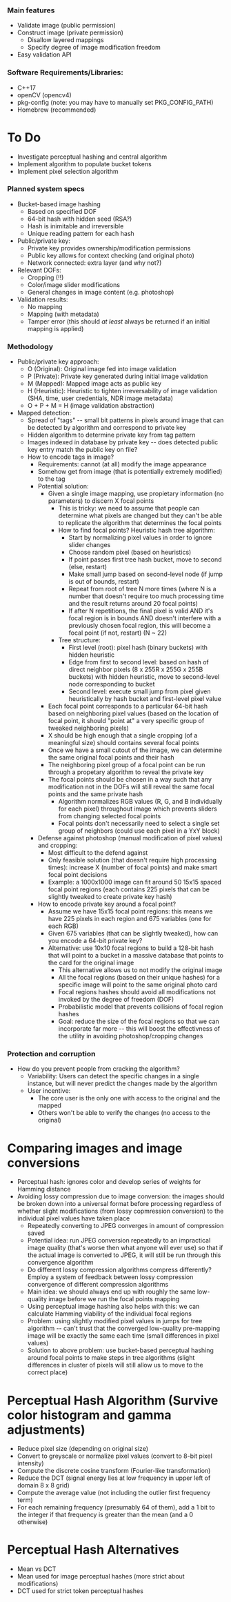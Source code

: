 ### Main features
- Validate image (public permission)
- Construct image (private permission)
  - Disallow layered mappings
  - Specify degree of image modification freedom
- Easy validation API

### Software Requirements/Libraries:
- C++17 
- openCV (opencv4)
- pkg-config (note: you may have to manually set PKG_CONFIG_PATH)
- Homebrew (recommended)

# To Do
- Investigate perceptual hashing and central algorithm
- Implement algorithm to populate bucket tokens
- Implement pixel selection algorithm
  
### Planned system specs
- Bucket-based image hashing
  - Based on specified DOF
  - 64-bit hash with hidden seed (RSA?)
  - Hash is inimitable and irreversible
  - Unique reading pattern for each hash
- Public/private key:
  - Private key provides ownership/modification permissions
  - Public key allows for context checking (and original photo)
  - Network connected: extra layer (and why not?)
- Relevant DOFs:
  - Cropping (!!)
  - Color/image slider modifications
  - General changes in image content (e.g. photoshop)
- Validation results:
  - No mapping
  - Mapping (with metadata)
  - Tamper error (this should *at least* always be returned if an initial mapping is applied)
  
### Methodology
- Public/private key approach:
    - O (Original): Original image fed into image validation
    - P (Private): Private key generated during initial image validation
    - M (Mapped): Mapped image acts as public key
    - H (Heuristic): Heuristic to tighten irreversability of image validation (SHA, time, user credentials, NDR image metadata)
    - O + P + M = H (image validation abstraction)
- Mapped detection: 
    - Spread of "tags" -- small bit patterns in pixels around image that can be detected by algorithm and correspond to private key
    - Hidden algorithm to determine private key from tag pattern
    - Images indexed in database by private key -- does detected public key entry match the public key on file?
    - How to encode tags in image? 
        - Requirements: cannot (at all) modify the image appearance
        - Somehow get from image (that is potentially extremely modified) to the tag
        - Potential solution:
            - Given a single image mapping, use propietary information (no parameters) to discern X focal points
                - This is tricky: we need to assume that people can determine what pixels are changed but they can't be able to replicate the algorithm that determines the focal points
                - How to find focal points? Heuristic hash tree algorithm:
                    - Start by normalizing pixel values in order to ignore slider changes
                    - Choose random pixel (based on heuristics)
                    - If point passes first tree hash bucket, move to second (else, restart)
                    - Make small jump based on second-level node (if jump is out of bounds, restart)
                    - Repeat from root of tree N more times (where N is a number that doesn't require too much processing time and the result returns around 20 focal points)
                    - If after N repetitions, the final pixel is valid AND it's focal region is in bounds AND doesn't interfere with a previously chosen focal region, this will become a focal point (if not, restart) (N ~ 22)
                - Tree structure:
                    - First level (root): pixel hash (binary buckets) with hidden heuristic
                    - Edge from first to second level: based on hash of direct neighbor pixels (8 x 255R x 255G x 255B buckets) with hidden heuristic, move to second-level node corresponding to bucket
                    - Second level: execute small jump from pixel given heuristically by hash bucket and first-level pixel value
            - Each focal point corresponds to a particular 64-bit hash based on neighboring pixel values (based on the location of focal point, it should "point at" a very specific group of tweaked neighboring pixels)
            - X should be high enough that a single cropping (of a meaningful size) should contains several focal points
            - Once we have a small cutout of the image, we can determine the same original focal points and their hash
            - The neighboring pixel group of a focal point can be run through a propetary algorithm to reveal the private key
            - The focal points should be chosen in a way such that any modification not in the DOFs will still reveal the same focal points and the same private hash
                - Algorithm normalizes RGB values (R, G, and B individually for each pixel) throughout image which prevents sliders from changing selected focal points
                - Focal points don't necessarily need to select a single set group of neighbors (could use each pixel in a YxY block)
        - Defense against photoshop (manual modification of pixel values) and cropping:
            - Most difficult to the defend against
            - Only feasible solution (that doesn't require high processing times): increase X (number of focal points) and make smart focal point decisions
            - Example: a 1000x1000 image can fit around 50 15x15 spaced focal point regions (each contains 225 pixels that can be slightly tweaked to create private key hash)
        - How to encode private key around a focal point?
            - Assume we have 15x15 focal point regions: this means we have 225 pixels in each region and 675 variables (one for each RGB)
            - Given 675 variables (that can be slightly tweaked), how can you encode a 64-bit private key?
            - Alternative: use 10x10 focal regions to build a 128-bit hash that will point to a bucket in a massive database that points to the card for the original image
                - This alternative allows us to not modify the original image
                - All the focal regions (based on their unique hashes) for a specific image will point to the same original photo card
                - Focal regions hashes should avoid all modifications not invoked by the degree of freedom (DOF)
                - Probabilistic model that prevents collisions of focal region hashes
                - Goal: reduce the size of the focal regions so that we can incorporate far more -- this will boost the effectivness of the utility in avoiding photoshop/cropping changes 

### Protection and corruption
- How do you prevent people from cracking the algorithm?
    - Variability: Users can detect the specific changes in a single instance, but will never predict the changes made by the algorithm
    - User incentive: 
        - The core user is the only one with access to the original and the mapped
        - Others won't be able to verify the changes (no access to the original) 
 
# Comparing images and image conversions
- Perceptual hash: ignores color and develop series of weights for Hamming distance
- Avoiding lossy compression due to image conversion: the images should be broken down into a universal format before processing regardless of whether slight modifications (from lossy copmression conversion) to the individual pixel values have taken place
    - Repeatedly converting to JPEG converges in amount of compression saved
    - Potential idea: run JPEG conversion repeatedly to an impractical image quality (that's worse then what anyone will ever use) so that if the actual image is converted to JPEG, it will still be run through this convergence algorithm
    - Do different lossy compression algorithms compress differently? Employ a system of feedback between lossy compression convergence of different compression algorithms
    - Main idea: we should always end up with roughly the same low-quality image before we run the focal points mapping
    - Using perceptual image hashing also helps with this: we can calculate Hamming viability of the individual focal regions 
    - Problem: using slightly modified pixel values in jumps for tree algorithm -- can't trust that the converged low-quality pre-mapping image will be exactly the same each time (small differences in pixel values)
    - Solution to above problem: use bucket-based perceptual hashing around focal points to make steps in tree algorithms (slight differences in cluster of pixels will still allow us to move to the correct place)

# Perceptual Hash Algorithm (Survive color histogram and gamma adjustments)
- Reduce pixel size (depending on original size)
- Convert to greyscale or normalize pixel values (convert to 8-bit pixel intensity)
- Compute the discrete cosine transform (Fourier-like transformation)
- Reduce the DCT (signal energy lies at low frequency in upper left of domain 8 x 8 grid)
- Compute the average value (not including the outlier first frequency term)
- For each remaining frequency (presumably 64 of them), add a 1 bit to the integer if that frequency is greater than the mean (and a 0 otherwise)

# Perceptual Hash Alternatives
- Mean vs DCT
- Mean used for image perceptual hashes (more strict about modifications)
- DCT used for strict token perceptual hashes
